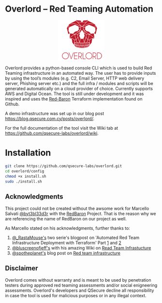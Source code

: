 # Overlord – Red Teaming Automation
<p align="center">
  <img src="logo.png" width=30%>
</p>

Overlord provides a python-based console CLI which is used to build Red Teaming infrastructure in an automated way. The user has to provide inputs by using the tool’s modules (e.g. C2, Email Server, HTTP web delivery server, Phishing server etc.) and the full infra / modules and scripts will be generated automatically on a cloud provider of choice. Currently supports AWS and Digital Ocean. The tool is still under development and it was inspired and uses the [Red-Baron](https://github.com/byt3bl33d3r/Red-Baron) Terraform implementation found on Github. 

A demo infrastructure was set up in our blog post https://blog.qsecure.com.cy/posts/overlord/.

For the full documentation of the tool visit the Wiki tab at https://github.com/qsecure-labs/overlord/wiki.

# Installation

```bash
git clone https://github.com/qsecure-labs/overlord.git
cd overlord/config
chmod +x install.sh
sudo ./install.sh
```

## Acknowledgments
 
This project could not be created without the awsome work for Marcello Salvati [@byt3bl33d3r](https://twitter.com/byt3bl33d3r) with the [RedBaron](https://github.com/byt3bl33d3r/Red-Baron) Project.
That is the reason why we are referencing the name of RedBaron on our  project as well.
 
As Marcello stated on his acknowledgments, further thanks to:
 
1. [@_RastaMouse's](https://twitter.com/_RastaMouse) two serie's blogpost on 'Automated Red Team Infrastructure Deployment with Terraform' Part [1](https://rastamouse.me/2017/08/automated-red-team-infrastructure-deployment-with-terraform---part-1/) and [2](https://rastamouse.me/2017/09/automated-red-team-infrastructure-deployment-with-terraform---part-2/)
2. [@bluscreenofjeff's](https://twitter.com/bluscreenofjeff) with his amazing Wiki on [Read Team Infrastucture](https://github.com/bluscreenofjeff/Red-Team-Infrastructure-Wiki)
3. [@spotheplanet's](https://twitter.com/spotheplanet) blog post on [Red team infrastructure](https://ired.team/offensive-security/red-team-infrastructure)

## Disclaimer
Overlord comes without warranty and is meant to be used by penetration testers during approved red teaming assessments and/or social enigneering assessments. Overlord's developers and QSecure decline all responsibility in case the tool is used for malicious purposes or in any illegal context.
